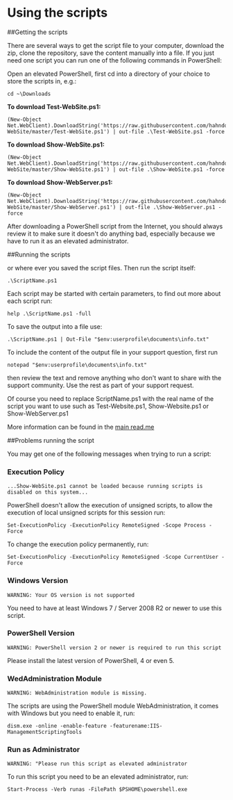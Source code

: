 # Using the scripts

##Getting the scripts

There are several ways to get the script file to your computer, download the zip, clone the repository, save the content manually into a file. If you just need one script you can run one of the following commands in PowerShell:

Open an elevated PowerShell, first cd into a directory of your choice to store the scripts in, e.g.:

	cd ~\Downloads

**To download Test-WebSite.ps1:**

	(New-Object Net.WebClient).DownloadString('https://raw.githubusercontent.com/hahndorf/Test-WebSite/master/Test-WebSite.ps1') | out-file .\Test-WebSite.ps1 -force 

**To download Show-WebSite.ps1:**

	(New-Object Net.WebClient).DownloadString('https://raw.githubusercontent.com/hahndorf/Test-WebSite/master/Show-WebSite.ps1') | out-file .\Show-WebSite.ps1 -force

**To download Show-WebServer.ps1:**

	(New-Object Net.WebClient).DownloadString('https://raw.githubusercontent.com/hahndorf/Test-WebSite/master/Show-WebServer.ps1') | out-file .\Show-WebServer.ps1 -force

After downloading a PowerShell script from the Internet, you should always review it to make sure it doesn't do anything bad, especially because we have to run it as an elevated administrator. 

##Running the scripts

or where ever you saved the script files. Then run the script itself:

    .\ScriptName.ps1

Each script may be started with certain parameters, to find out more about each script run:

    help .\ScriptName.ps1 -full

To save the output into a file use:

    .\ScriptName.ps1 | Out-File "$env:userprofile\documents\info.txt"

To include the content of the output file in your support question, first run

    notepad "$env:userprofile\documents\info.txt"

then review the text and remove anything who don't want to share with the support community. Use the rest as part of your support request.

Of course you need to replace ScriptName.ps1 with the real name of the script you want to use such as Test-Website.ps1, Show-Website.ps1 or Show-WebServer.ps1

More information can be found in the [main read.me](https://github.com/hahndorf/Test-WebSite)


##Problems running the script

You may get one of the following messages when trying to run a script:

### Execution Policy

    ...Show-WebSite.ps1 cannot be loaded because running scripts is disabled on this system...

PowerShell doesn't allow the execution of unsigned scripts, to
allow the execution of local unsigned scripts for this session run:

    Set-ExecutionPolicy -ExecutionPolicy RemoteSigned -Scope Process -Force

To change the execution policy permanently, run:

	Set-ExecutionPolicy -ExecutionPolicy RemoteSigned -Scope CurrentUser -Force

### Windows Version

    WARNING: Your OS version is not supported

You need to have at least Windows 7 / Server 2008 R2 or newer to use this script.

### PowerShell Version

    WARNING: PowerShell version 2 or newer is required to run this script

Please install the latest version of PowerShell, 4 or even 5.

### WedAdministration Module

    WARNING: WebAdministration module is missing.

The scripts are using the PowerShell module WebAdministration, it comes with Windows but you need to enable it, run:

    dism.exe -online -enable-feature -featurename:IIS-ManagementScriptingTools

### Run as Administrator

    WARNING: "Please run this script as elevated administrator

To run this script you need to be an elevated administrator, run:

    Start-Process -Verb runas -FilePath $PSHOME\powershell.exe